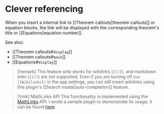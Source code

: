 # Clever referencing

When you insert a internal link to [[Theorem callouts|theorem callouts]] or equation blocks, 
the link will be displayed with the corresponding theorem's title or [[Equations|equation number]].

See also:
- [[Theorem callouts#`display`]]
- [[Theorem callouts#`main`]]
- [[Equations#`display`]]

> [!remark]
>  This feature only works for wikilinks (`[[]]`), and markdown links (`[]()`) are not supported. Even if you are turning off `Use [[Wikilinks]]` in the app settings, you can still insert wikilinks using this plugin's [[Search modal|auto-completion]] feature.

> [!rmk] MathLinks API
> This functionality is implemented using the [MathLinks](https://github.com/zhaoshenzhai/obsidian-mathlinks) API. I wrote a sample plugin to demonstrate its usage; it can be found [here](https://github.com/RyotaUshio/obsidian-mathlinks-api-sample-plugin).
